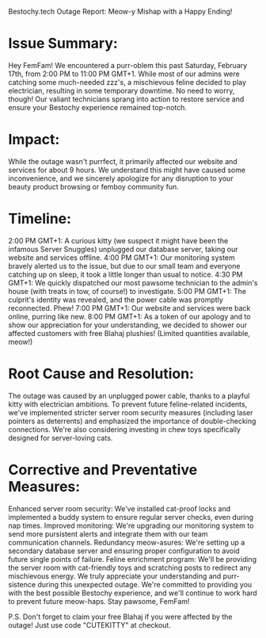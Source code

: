 Bestochy.tech Outage Report: Meow-y Mishap with a Happy Ending!

# Issue Summary:
Hey FemFam! We encountered a purr-oblem this past Saturday, February 17th, from 2:00 PM to 11:00 PM GMT+1. While most of our admins were catching some much-needed zzz's, a mischievous feline decided to play electrician, resulting in some temporary downtime. No need to worry, though! Our valiant technicians sprang into action to restore service and ensure your Bestochy experience remained top-notch.

# Impact:
While the outage wasn't purrfect, it primarily affected our website and services for about 9 hours. We understand this might have caused some inconvenience, and we sincerely apologize for any disruption to your beauty product browsing or femboy community fun.

# Timeline:
2:00 PM GMT+1: A curious kitty (we suspect it might have been the infamous Server Snuggles) unplugged our database server, taking our website and services offline.
4:00 PM GMT+1: Our monitoring system bravely alerted us to the issue, but due to our small team and everyone catching up on sleep, it took a little longer than usual to notice.
4:30 PM GMT+1: We quickly dispatched our most pawsome technician to the admin's house (with treats in tow, of course!) to investigate.
5:00 PM GMT+1: The culprit's identity was revealed, and the power cable was promptly reconnected. Phew!
7:00 PM GMT+1: Our website and services were back online, purring like new.
8:00 PM GMT+1: As a token of our apology and to show our appreciation for your understanding, we decided to shower our affected customers with free Blahaj plushies! (Limited quantities available, meow!)

# Root Cause and Resolution:
The outage was caused by an unplugged power cable, thanks to a playful kitty with electrician ambitions. To prevent future feline-related incidents, we've implemented stricter server room security measures (including laser pointers as deterrents) and emphasized the importance of double-checking connections. We're also considering investing in chew toys specifically designed for server-loving cats.

# Corrective and Preventative Measures:
Enhanced server room security: We've installed cat-proof locks and implemented a buddy system to ensure regular server checks, even during nap times.
Improved monitoring: We're upgrading our monitoring system to send more pursistent alerts and integrate them with our team communication channels.
Redundancy meow-asures: We're setting up a secondary database server and ensuring proper configuration to avoid future single points of failure.
Feline enrichment program: We'll be providing the server room with cat-friendly toys and scratching posts to redirect any mischievous energy.
We truly appreciate your understanding and purr-sistence during this unexpected outage. We're committed to providing you with the best possible Bestochy experience, and we'll continue to work hard to prevent future meow-haps. Stay pawsome, FemFam!

P.S. Don't forget to claim your free Blahaj if you were affected by the outage! Just use code "CUTEKITTY" at checkout.
